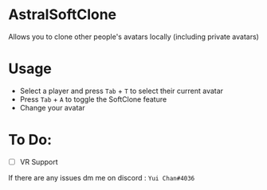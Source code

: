 # AstralSoftClone
Allows you to clone other people's avatars locally 
(including private avatars)

# Usage
- Select a player and press `Tab` + `T` to select their current avatar
- Press `Tab` + `A` to toggle the SoftClone feature
- Change your avatar

# To Do:
- [ ] VR Support

If there are any issues dm me on discord : `Yui Chan#4036`
